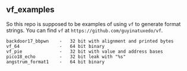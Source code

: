 ## vf_examples

So this repo is supposed to be examples of using `vf` to generate format strings. You can find `vf` at `https://github.com/guyinatuxedo/vf`.

```
backdoor17_bbpwn	-	32 bit with alignment and printed bytes
vf_64				-	64 bit binary
vf_pie				-	32 bit with value and address bases
pico18_echo			-	32 bit leak with "%s"
angstrum_format1	-	64 bit binary
```
